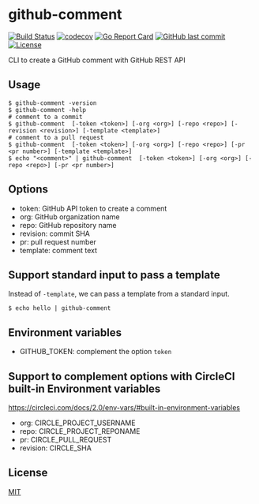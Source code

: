 # github-comment

[![Build Status](https://cloud.drone.io/api/badges/suzuki-shunsuke/github-comment/status.svg)](https://cloud.drone.io/suzuki-shunsuke/github-comment)
[![codecov](https://codecov.io/gh/suzuki-shunsuke/github-comment/branch/master/graph/badge.svg)](https://codecov.io/gh/suzuki-shunsuke/github-comment)
[![Go Report Card](https://goreportcard.com/badge/github.com/suzuki-shunsuke/github-comment)](https://goreportcard.com/report/github.com/suzuki-shunsuke/github-comment)
[![GitHub last commit](https://img.shields.io/github/last-commit/suzuki-shunsuke/github-comment.svg)](https://github.com/suzuki-shunsuke/github-comment)
[![License](http://img.shields.io/badge/license-mit-blue.svg?style=flat-square)](https://raw.githubusercontent.com/suzuki-shunsuke/github-comment/master/LICENSE)

CLI to create a GitHub comment with GitHub REST API

## Usage

```
$ github-comment -version
$ github-comment -help
# comment to a commit
$ github-comment  [-token <token>] [-org <org>] [-repo <repo>] [-revision <revision>] [-template <template>]
# comment to a pull request
$ github-comment  [-token <token>] [-org <org>] [-repo <repo>] [-pr <pr number>] [-template <template>]
$ echo "<comment>" | github-comment  [-token <token>] [-org <org>] [-repo <repo>] [-pr <pr number>]
```

## Options

* token: GitHub API token to create a comment
* org: GitHub organization name
* repo: GitHub repository name
* revision: commit SHA
* pr: pull request number
* template: comment text

## Support standard input to pass a template

Instead of `-template`, we can pass a template from a standard input.

```
$ echo hello | github-comment
```

## Environment variables

* GITHUB_TOKEN: complement the option `token`

## Support to complement options with CircleCI built-in Environment variables

https://circleci.com/docs/2.0/env-vars/#built-in-environment-variables

* org: CIRCLE_PROJECT_USERNAME
* repo: CIRCLE_PROJECT_REPONAME
* pr: CIRCLE_PULL_REQUEST
* revision: CIRCLE_SHA

## License

[MIT](LICENSE)
